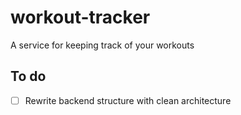 # workout-tracker
A service for keeping track of your workouts

## To do
- [ ] Rewrite backend structure with clean architecture

